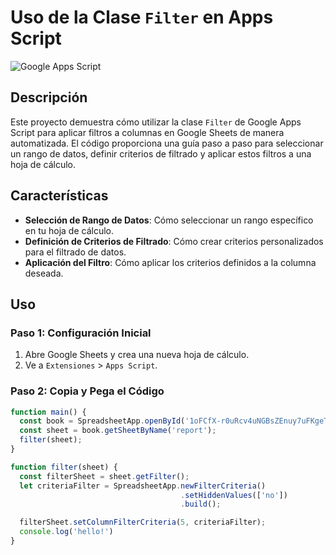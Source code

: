 # Uso de la Clase `Filter` en Apps Script

![Google Apps Script](https://upload.wikimedia.org/wikipedia/commons/2/2a/Google_Sheets_logo.svg)

## Descripción

Este proyecto demuestra cómo utilizar la clase `Filter` de Google Apps Script para aplicar filtros a columnas en Google Sheets de manera automatizada. El código proporciona una guía paso a paso para seleccionar un rango de datos, definir criterios de filtrado y aplicar estos filtros a una hoja de cálculo.

## Características

- **Selección de Rango de Datos**: Cómo seleccionar un rango específico en tu hoja de cálculo.
- **Definición de Criterios de Filtrado**: Cómo crear criterios personalizados para el filtrado de datos.
- **Aplicación del Filtro**: Cómo aplicar los criterios definidos a la columna deseada.

## Uso

### Paso 1: Configuración Inicial

1. Abre Google Sheets y crea una nueva hoja de cálculo.
2. Ve a `Extensiones` > `Apps Script`.

### Paso 2: Copia y Pega el Código

```javascript
function main() {
  const book = SpreadsheetApp.openById('1oFCfX-r0uRcv4uNGBsZEnuy7uFKgeTIzZnDutICovKs'); 
  const sheet = book.getSheetByName('report');
  filter(sheet);
}

function filter(sheet) {
  const filterSheet = sheet.getFilter();
  let criteriaFilter = SpreadsheetApp.newFilterCriteria()
                                      .setHiddenValues(['no'])
                                      .build();

  filterSheet.setColumnFilterCriteria(5, criteriaFilter);
  console.log('hello!')
}


